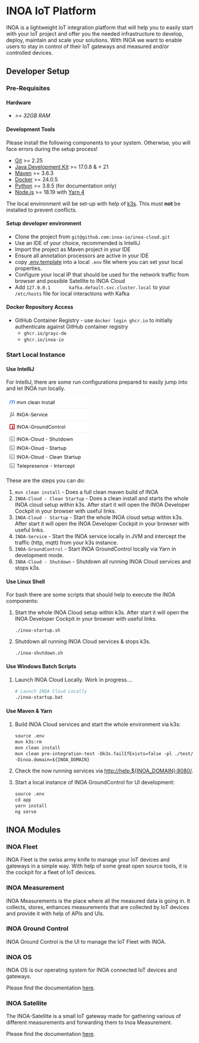 # INOA IoT Platform

INOA is a lightweight IoT integration platform that
will help you to easily start with your IoT project and offer you the needed infrastructure to develop, deploy, maintain
and scale your solutions. With INOA we want to enable users to stay in control of their IoT gateways and measured and/or
controlled devices.

## Developer Setup

### Pre-Requisites

#### Hardware

* *>= 32GB RAM*

#### Development Tools

Please install the following components to your system. Otherwise, you will face errors during the setup process!

* [Git](https://git-scm.com/) >= 2.25
* [Java Development Kit](https://openjdk.org/install/) >= 17.0.8 & < 21
* [Maven](https://maven.apache.org/) >= 3.6.3
* [Docker](https://www.docker.com/) >= 24.0.5
* [Python](https://www.python.org/) >= 3.8.5 (for documentation only)
* [Node.js](https://nodejs.org/en/download/package-manager) >= 18.19 with [Yarn 4](https://yarnpkg.com/getting-started/install)

The local environment will be set-up with help of [k3s](https://k3s.io/). This must **not** be installed to prevent conflicts.

#### Setup developer environment

* Clone the project from `git@github.com:inoa-io/inoa-cloud.git`
* Use an IDE of your choice, recommended is IntelliJ
* Import the project as Maven project in your IDE
* Ensure all annotation processors are active in your IDE
* copy [.env.template](../../.env.template) into a local `.env` file where you can set your local properties.
* Configure your local IP that should be used for the network traffic from browser and possible Satellite to INOA Cloud
* Add `127.0.0.1       kafka.default.svc.cluster.local` to your `/etc/hosts` file for local interactions with Kafka

#### Docker Repository Access

* GitHub Container Registry - use `docker login ghcr.io` to initially authenticate against GitHub container registry
  * `ghcr.io/grayc-de`
  * `ghcr.io/inoa-io`

### Start Local Instance

#### Use IntelliJ

For IntelliJ, there are some run configurations prepared to easily jump into and let INOA run locally.

![intellij-run](docs/assets/intellij-run.png)

These are the steps you can do:

1. `mvn clean install` - Does a full clean maven build of INOA
2. `INOA-Cloud - Clean Startup` - Does a clean install and starts the whole INOA cloud setup within k3s. After start it will open the INOA Developer Cockpit in your browser with useful links.
3. `INOA-Cloud - Startup` - Start the whole INOA cloud setup within k3s. After start it will open the INOA Developer Cockpit in your browser with useful links.
4. `INOA-Service` - Start the INOA service locally in JVM and intercept the traffic (http, mqtt) from your k3s instance.
5. `INOA-GroundControl` - Start INOA GroundControl locally via Yarn in development mode.
6. `INOA-Cloud - Shutdown` - Shutdown all running INOA Cloud services and stops k3s.

#### Use Linux Shell

For bash there are some scripts that should help to execute the INOA components:

1. Start the whole INOA Cloud setup within k3s. After start it will open the INOA Developer Cockpit in your browser with useful links.

    ```shell
    ./inoa-startup.sh
    ```

2. Shutdown all running INOA Cloud services & stops k3s.

    ```shell
    ./inoa-shutdown.sh
    ```

#### Use Windows Batch Scripts

1. Launch INOA Cloud Locally. Work in progress....

    ```bash
    # Launch INOA Cloud Locally
    ./inoa-startup.bat
    ```

#### Use Maven & Yarn

1. Build INOA Cloud services and start the whole environment via k3s:

    ```shell
    source .env
    mvn k3s:rm
    mvn clean install
    mvn clean pre-integration-test -Dk3s.failIfExists=false -pl ./test/ -Dinoa.domain=${INOA_DOMAIN}
    ```

2. Check the now running services via [http://help.${INOA_DOMAIN}:8080/](http://help.127.0.0.1.nip.io:8080/).
3. Start a local instance of INOA GroundControl for UI development:

    ```shell
    source .env
    cd app
    yarn install
    ng serve
    ```

## INOA Modules

### INOA Fleet

INOA Fleet is the swiss army knife to manage your IoT devices and gateways in a simple way. With help of some great open
source tools, it is the cockpit for a fleet of IoT devices.

### INOA Measurement

INOA Measurements is the place where all the measured data is going in. It collects, stores, enhances measurements that
are collected by IoT devices and provide it with help of APIs and UIs.

### INOA Ground Control

INOA Ground Control is the UI to manage the IoT Fleet with INOA.

### INOA OS

INOA OS is our operating system for INOA connected IoT devices and gateways.

Please find the documentation [here](https://inoa-io.github.io/inoa-os-esp32/).

### INOA Satellite

The INOA-Satellite is a small IoT gateway made for gathering various of different measurements and forwarding them to Inoa
Measurement.

Please find the documentation [here](https://inoa-io.github.io/satellite/).
